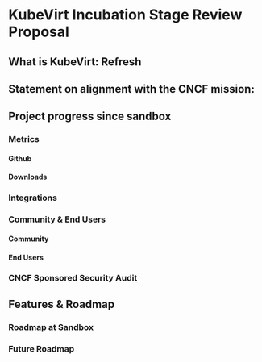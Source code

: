 # KubeVirt Incubation Stage Review Proposal

## What is KubeVirt: Refresh

## Statement on alignment with the CNCF mission:

## Project progress since sandbox

### Metrics

#### Github

#### Downloads

### Integrations

### Community & End Users

#### Community

#### End Users

### CNCF Sponsored Security Audit

## Features & Roadmap

### Roadmap at Sandbox

### Future Roadmap 
